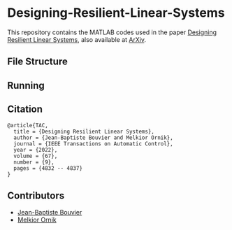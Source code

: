 # Designing-Resilient-Linear-Systems

This repository contains the MATLAB codes used in the paper [Designing Resilient Linear Systems](https://ieeexplore.ieee.org/document/9744569), also available at [ArXiv](https://arxiv.org/abs/2006.13820).

**File Structure**
---



**Running**
---




**Citation**
---
```
@article{TAC,  
  title = {Designing Resilient Linear Systems},   
  author = {Jean-Baptiste Bouvier and Melkior Ornik},    
  journal = {IEEE Transactions on Automatic Control},    
  year = {2022},   
  volume = {67},  
  number = {9},  
  pages = {4832 -- 4837}  
}
```

**Contributors**
---
- [Jean-Baptiste Bouvier](https://github.com/Jean-BaptisteBouvier)
- [Melkior Ornik](https://mornik.web.illinois.edu/)
